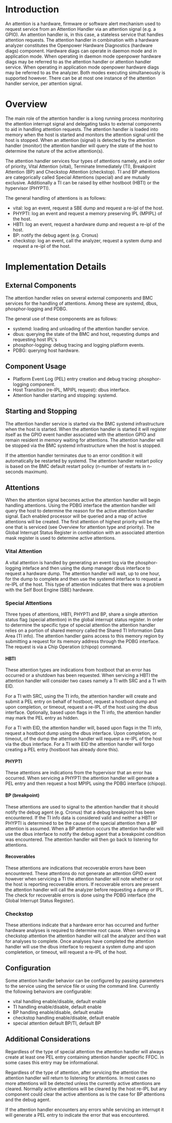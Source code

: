 # Introduction

An attention is a hardware, firmware or software alert mechanism used to
request service from an Attention Handler via an attention signal (e.g. a
GPIO). An attention handler is, in this case, a stateless service that handles
attention requests. The attention handler in combination with a hardware
analyzer constitutes the Openpower Hardware Diagnostics (hardware diags)
component. Hardware diags can operate in daemon mode and in application mode.
When operating in daemon mode openpower hardware diags may be referred to as
the attention handler or attention handler service. When operating in
application mode openpower hardware diags may be referred to as the analyzer.
Both modes executing simultaneously is supported however. There can be at most
one instance of the attention handler service, per attention signal.

# Overview

The main role of the attention handler is a long running process monitoring the
attention interrupt signal and delegating tasks to external components to aid
in handling attention requests. The attention handler is loaded into memory
when the host is started and monitors the attention signal until the host is
stopped. When an attention (signal) is detected by the attention handler
(monitor) the attention handler will query the state of the host to determine
the nature of the active attention(s).

The attention handler services four types of attentions namely, and in order of
priority, Vital Attention (vital), Terminate Immediately (TI), Breakpoint
Attention (BP) and Checkstop Attention (checkstop). TI and BP attentions are
categorically called Special Attentions (special) and are mutually exclusive.
Additionally a TI can be raised by either hostboot (HBTI) or the hypervisor
(PHYPTI).

The general handling of attentions is as follows:
- vital: log an event, request a SBE dump and request a re-ipl of the host.
- PHYPTI: log an event and request a memory preserving IPL (MPIPL) of the host.
- HBTI: log an event, request a hardware dump and request a re-ipl of the host.
- BP: notify the debug agent (e.g. Cronus)
- checkstop: log an event, call the analyzer, request a system dump and request
  a re-ipl of the host. 

# Implementation Details

## External Components

The attention handler relies on several external components and BMC services
for the handling of attentions. Among these are systemd, dbus, phosphor-logging
and PDBG.

The general use of these components are as follows:
- systemd: loading and unloading of the attention handler service.
- dbus: querying the state of the BMC and host, requesting dumps and requesting
  host IPL's
- phosphor-logging: debug tracing and logging platform events.
- PDBG: querying host hardware.

## Component Usage

- Platform Event Log (PEL) entry creation and debug tracing: phosphor-logging
  component.
- Host Transition (re-IPL, MPIPL request): dbus interface.
- Attention handler starting and stopping: systemd. 

## Starting and Stopping

The attention handler service is started via the BMC systemd infrastructure
when the host is started. When the attention handler is started it will
register itself as the GPIO event handler associated with the attention GPIO
and remain resident in memory waiting for attentions. The attention handler
will be stopped via the BMC systemd infrastructure when the host is stopped.

If the attention handler terminates due to an error condition it will
automatically be restarted by systemd. The attention handler restart policy is
based on the BMC default restart policy (n-number of restarts in n-seconds
maximum).

## Attentions

When the attention signal becomes active the attention handler will begin
handling attentions. Using the PDBG interface the attention handler will query
the host to determine the reason for the active attention handler signal.  Each
enabled processor will be queried and a map of active attentions will be
created. The first attention of highest priority will be the one that is
serviced (see Overview for attention type and priority). The Global Interrupt
Status Register in combination with an associated attention mask register is
used to determine active attentions.

### Vital Attention

A vital attention is handled by generating an event log via the
phosphor-logging inteface and then using the dump manager dbus interface to
request a hardware dump. The attention handler will wait, up to one hour, for
the dump to complete and then use the systemd interface to request a re-IPL of
the host. This type of attention indicates that there was a problem with the
Self Boot Engine (SBE) hardware.

### Special Attentions

Three types of attentions, HBTI, PHYPTI and BP, share a single attention status
flag (special attention) in the global interrupt status register. In order to
determine the specific type of special attention the attention handler relies
on a portion of shared memory called the Shared TI Information Data Area (TI
info). The attention handler gains access to this memory region by submitting a
request for its memory address through the PDBG interface. The request is via a
Chip Operation (chipop) command. 

#### HBTI

These attention types are indications from hostboot that an error has occurred
or a shutdown has been requested. When servicing a HBTI the attention handler
will consider two cases namely a TI with SRC and a TI with EID.

For a TI with SRC, using the TI info,  the attention handler will create and
submit a PEL entry on behalf of hostboot, request a hostboot dump and upon
completion, or timeout, request a re-IPL of the host using the dbus interface.
Optionally, based upon flags in the TI info, the attention handler may mark the
PEL entry as hidden.

For a TI with EID, the attention handler will, based upon flags in the TI info,
request a hostboot dump using the dbus interface. Upon completion, or timeout,
of the dump the attention handler will request a re-IPL of the host via the
dbus interface. For a TI with EID the attention handler will forgo creating a
PEL entry (hostboot has already done this).

#### PHYPTI

These attentions are indications from the hypervisor that an error has
occurred. When servicing a PHYPTI the attention handler will generate a PEL
entry and then request a host MPIPL using the PDBG interface (chipop).

#### BP (breakpoint)

These attentions are used to signal to the attention handler that it should
notify the debug agent (e.g. Cronus) that a debug breakpoint has been
encountered. If the TI info data is considered valid and neither a HBTI or
PHYPTI is determined to be the cause of the special attention then a BP
attention is assumed. When a BP attention occurs the attention handler will use
the dbus interface to notify the debug agent that a breakpoint condition was
encountered. The attention handler will then go back to listening for
attentions.

#### Recoverables

These attentions are indications that recoverable errors have been encountered.
These attentions do not generate an attention GPIO event however when servicing
a TI the attention handler will note whether or not the host is reporting
recoverable errors. If recoverable errors are present the attention handler
will call the analyzer before requesting a dump or IPL. The check for
recoverable errors is done using the PDBG interface (the Global Interrupt
Status Register).

### Checkstop

These attentions indicate that a hardware error has occurred and further
hardware analyses is required to determine root cause. When servicing a
checkstop attention the attention handler will call the analyzer and then wait
for analyses to complete. Once analyses have completed the attention handler
will use the dbus interface to request a system dump and upon completetion, or
timeout, will request a re-IPL of the host.

## Configuration

Some attention handler behavior can be configured by passing parameters to the
service using the service file or using the command line. Currently the
following behaviors are configurable:
- vital handling enable/disable, default enable
- TI handling enable/disable, default enable
- BP handling enable/disable, default enable
- checkstop handling enable/disable, default enable
- special attention default BP/TI, default BP

## Additional Considerations

Regardless of the type of special attention the attention handler will always
create at least one PEL entry containing attention handler specific FFDC. In
some cases this entry may be informational.

Regardless of the type of attention, after servicing the attention the
attention handler will return to listening for attentions. In most cases no
more attentions will be detected unless the currently active attentions are
cleared. Normally active attentions will be cleared by the host re-IPL but any
component could clear the active attentions as is the case for BP attentions
and the debug agent.

If the attention handler encounters any errors while servicing an interrupt it
will generate a PEL entry to indicate the error that was encountered.
